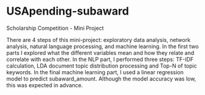 # USApending-subaward
Scholarship Competition - Mini Project

There are 4 steps of this mini-project: exploratory data analysis, network analysis, natural language processing, and machine learning. In the first two parts I explored what the different variables mean and how they relate and correlate with each other. In the NLP part, I performed three steps: TF-IDF calculation, LDA document topic distribution processing and Top-N of topic keywords. In the final machine learning part, I used a linear regression model to predict subaward_amount. Although the model accuracy was low, this was expected in advance.
